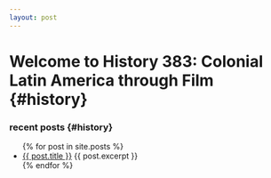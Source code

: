 ```yaml
---
layout: post
---
```


# Welcome to History 383: Colonial Latin America through Film {#history}

### recent posts {#history}

<ul>
  {% for post in site.posts %}
    <li>
      <a href="/383F2017{{ post.url }}">{{ post.title }}</a>
      {{ post.excerpt }}
    </li>
  {% endfor %}
</ul>

